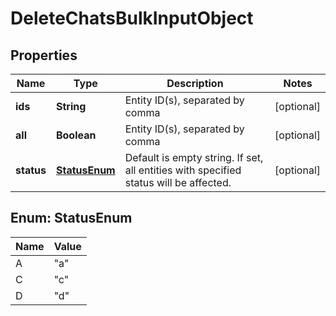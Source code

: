 
# DeleteChatsBulkInputObject

## Properties
Name | Type | Description | Notes
------------ | ------------- | ------------- | -------------
**ids** | **String** | Entity ID(s), separated by comma |  [optional]
**all** | **Boolean** | Entity ID(s), separated by comma |  [optional]
**status** | [**StatusEnum**](#StatusEnum) | Default is empty string. If set, all entities with specified status will be affected. |  [optional]


<a name="StatusEnum"></a>
## Enum: StatusEnum
Name | Value
---- | -----
A | &quot;a&quot;
C | &quot;c&quot;
D | &quot;d&quot;



